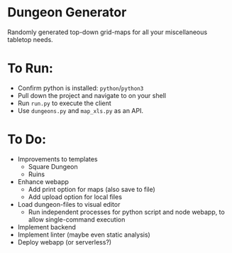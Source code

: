 # Dungeon Generator
Randomly generated top-down grid-maps for all your miscellaneous tabletop needs.

# To Run:
- Confirm python is installed: `python`/`python3`
- Pull down the project and navigate to on your shell
- Run `run.py` to execute the client
- Use  `dungeons.py` and `map_xls.py` as an API.


# To Do:
- Improvements to templates
  - Square Dungeon
  - Ruins
- Enhance webapp
  - Add print option for maps (also save to file)
  - Add upload option for local files
- Load dungeon-files to visual editor
  - Run independent processes for python script and node webapp, to allow single-command execution
- Implement backend
- Implement linter (maybe even static analysis)
- Deploy webapp (or serverless?)
